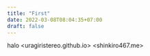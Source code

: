 ```yaml
---
title: "First"
date: 2022-03-08T08:04:35+07:00
draft: false
---
```


halo
<uragiristereo.github.io>
<shinkiro467.me>